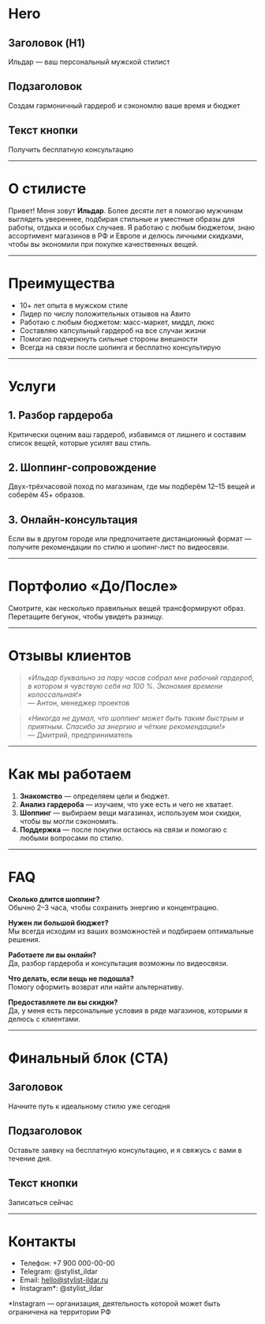 # Hero

## Заголовок (H1)
Ильдар — ваш персональный мужской стилист

## Подзаголовок
Создам гармоничный гардероб и сэкономлю ваше время и бюджет

## Текст кнопки
Получить бесплатную консультацию

---

# О стилисте
Привет! Меня зовут **Ильдар**. Более десяти лет я помогаю мужчинам выглядеть увереннее, подбирая стильные и уместные образы для работы, отдыха и особых случаев. Я работаю с любым бюджетом, знаю ассортимент магазинов в РФ и Европе и делюсь личными скидками, чтобы вы экономили при покупке качественных вещей.

---

# Преимущества
- 10+ лет опыта в мужском стиле
- Лидер по числу положительных отзывов на Авито
- Работаю с любым бюджетом: масс-маркет, миддл, люкс
- Составляю капсульный гардероб на все случаи жизни
- Помогаю подчеркнуть сильные стороны внешности
- Всегда на связи после шопинга и бесплатно консультирую

---

# Услуги

## 1. Разбор гардероба
Критически оценим ваш гардероб, избавимся от лишнего и составим список вещей, которые усилят ваш стиль.

## 2. Шоппинг-сопровождение
Двух-трёхчасовой поход по магазинам, где мы подберём 12–15 вещей и соберём 45+ образов.

## 3. Онлайн-консультация
Если вы в другом городе или предпочитаете дистанционный формат — получите рекомендации по стилю и шопинг-лист по видеосвязи.

---

# Портфолио «До/После»
Смотрите, как несколько правильных вещей трансформируют образ. Перетащите бегунок, чтобы увидеть разницу.

---

# Отзывы клиентов
> *«Ильдар буквально за пару часов собрал мне рабочий гардероб, в котором я чувствую себя на 100 %. Экономия времени колоссальная!»*  
> — Антон, менеджер проектов

> *«Никогда не думал, что шоппинг может быть таким быстрым и приятным. Спасибо за энергию и чёткие рекомендации!»*  
> — Дмитрий, предприниматель

---

# Как мы работаем
1. **Знакомство** — определяем цели и бюджет.
2. **Анализ гардероба** — изучаем, что уже есть и чего не хватает.
3. **Шоппинг** — выбираем вещи магазинах, используем мои скидки, чтобы вы могли сэкономить.
4. **Поддержка** — после покупки остаюсь на связи и помогаю с любыми вопросами по стилю.

---

# FAQ
**Сколько длится шоппинг?**  
Обычно 2–3 часа, чтобы сохранить энергию и концентрацию.

**Нужен ли большой бюджет?**  
Мы всегда исходим из ваших возможностей и подбираем оптимальные решения.

**Работаете ли вы онлайн?**  
Да, разбор гардероба и консультация возможны по видеосвязи.

**Что делать, если вещь не подошла?**  
Помогу оформить возврат или найти альтернативу.

**Предоставляете ли вы скидки?**  
Да, у меня есть персональные условия в ряде магазинов, которыми я делюсь с клиентами.

---

# Финальный блок (CTA)
## Заголовок
Начните путь к идеальному стилю уже сегодня

## Подзаголовок
Оставьте заявку на бесплатную консультацию, и я свяжусь с вами в течение дня.

## Текст кнопки
Записаться сейчас

---

# Контакты
- Телефон: +7 900 000-00-00
- Telegram: @stylist_ildar
- Email: hello@stylist-ildar.ru
- Instagram*: @stylist_ildar

*Instagram — организация, деятельность которой может быть ограничена на территории РФ 